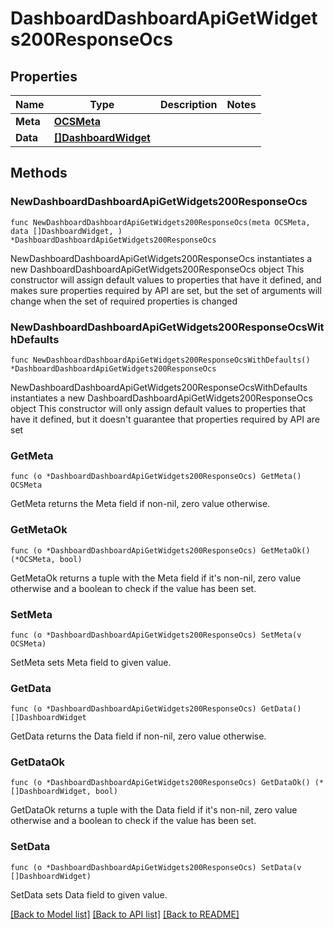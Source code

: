 # DashboardDashboardApiGetWidgets200ResponseOcs

## Properties

Name | Type | Description | Notes
------------ | ------------- | ------------- | -------------
**Meta** | [**OCSMeta**](OCSMeta.md) |  | 
**Data** | [**[]DashboardWidget**](DashboardWidget.md) |  | 

## Methods

### NewDashboardDashboardApiGetWidgets200ResponseOcs

`func NewDashboardDashboardApiGetWidgets200ResponseOcs(meta OCSMeta, data []DashboardWidget, ) *DashboardDashboardApiGetWidgets200ResponseOcs`

NewDashboardDashboardApiGetWidgets200ResponseOcs instantiates a new DashboardDashboardApiGetWidgets200ResponseOcs object
This constructor will assign default values to properties that have it defined,
and makes sure properties required by API are set, but the set of arguments
will change when the set of required properties is changed

### NewDashboardDashboardApiGetWidgets200ResponseOcsWithDefaults

`func NewDashboardDashboardApiGetWidgets200ResponseOcsWithDefaults() *DashboardDashboardApiGetWidgets200ResponseOcs`

NewDashboardDashboardApiGetWidgets200ResponseOcsWithDefaults instantiates a new DashboardDashboardApiGetWidgets200ResponseOcs object
This constructor will only assign default values to properties that have it defined,
but it doesn't guarantee that properties required by API are set

### GetMeta

`func (o *DashboardDashboardApiGetWidgets200ResponseOcs) GetMeta() OCSMeta`

GetMeta returns the Meta field if non-nil, zero value otherwise.

### GetMetaOk

`func (o *DashboardDashboardApiGetWidgets200ResponseOcs) GetMetaOk() (*OCSMeta, bool)`

GetMetaOk returns a tuple with the Meta field if it's non-nil, zero value otherwise
and a boolean to check if the value has been set.

### SetMeta

`func (o *DashboardDashboardApiGetWidgets200ResponseOcs) SetMeta(v OCSMeta)`

SetMeta sets Meta field to given value.


### GetData

`func (o *DashboardDashboardApiGetWidgets200ResponseOcs) GetData() []DashboardWidget`

GetData returns the Data field if non-nil, zero value otherwise.

### GetDataOk

`func (o *DashboardDashboardApiGetWidgets200ResponseOcs) GetDataOk() (*[]DashboardWidget, bool)`

GetDataOk returns a tuple with the Data field if it's non-nil, zero value otherwise
and a boolean to check if the value has been set.

### SetData

`func (o *DashboardDashboardApiGetWidgets200ResponseOcs) SetData(v []DashboardWidget)`

SetData sets Data field to given value.



[[Back to Model list]](../README.md#documentation-for-models) [[Back to API list]](../README.md#documentation-for-api-endpoints) [[Back to README]](../README.md)



